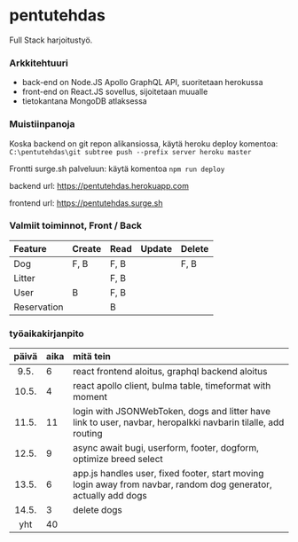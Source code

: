 # pentutehdas
Full Stack harjoitustyö.

### Arkkitehtuuri

- back-end on Node.JS Apollo GraphQL API, suoritetaan herokussa
- front-end on React.JS sovellus, sijoitetaan muualle
- tietokantana MongoDB atlaksessa

### Muistiinpanoja

Koska backend on git repon alikansiossa, käytä heroku deploy komentoa:
`C:\pentutehdas\git subtree push --prefix server heroku master`

Frontti surge.sh palveluun: käytä komentoa `npm run deploy`

backend url: https://pentutehdas.herokuapp.com 

frontend url: https://pentutehdas.surge.sh

### Valmiit toiminnot, Front / Back

| Feature     | Create | Read   | Update | Delete |
| :----       | :----  | :----  | :----  | :----  |
| Dog         | F, B   | F, B   |        | F, B   |
| Litter      |        | F, B   |        |        |
| User        | B      | F, B   |        |        |
| Reservation |        | B      |        |        |

### työaikakirjanpito

| päivä | aika  | mitä tein |
| :----:| :---- | :-----    |
| 9.5.  | 6     | react frontend aloitus, graphql backend aloitus |
| 10.5. | 4     | react apollo client, bulma table, timeformat with moment |
| 11.5. | 11    | login with JSONWebToken, dogs and litter have link to user, navbar, heropalkki navbarin tilalle, add routing |
| 12.5. | 9     | async await bugi, userform, footer, dogform, optimize breed select |
| 13.5. | 6     | app.js handles user, fixed footer, start moving login away from navbar, random dog generator, actually add dogs |
| 14.5. | 3     | delete dogs |
| yht   | 40    | | 
